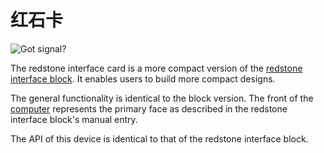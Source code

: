 # 红石卡
![Got signal?](item:oc2:redstone_interface_card)

The redstone interface card is a more compact version of the [redstone interface block](../block/redstone_interface.md). It enables users to build more compact designs.

The general functionality is identical to the block version. The front of the [computer](../block/computer.md) represents the primary face as described in the redstone interface block's manual entry.

The API of this device is identical to that of the redstone interface block.

